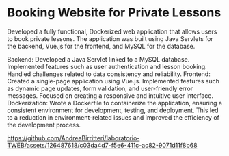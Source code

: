 # Booking Website for Private Lessons

Developed a fully functional, Dockerized web application that allows users to book private lessons. The application was built using Java Servlets for the backend, Vue.js for the frontend, and MySQL for the database.

Backend: Developed a Java Servlet linked to a MySQL database. Implemented features such as user authentication and lesson booking. Handled challenges related to data consistency and reliability.
Frontend: Created a single-page application using Vue.js. Implemented features such as dynamic page updates, form validation, and user-friendly error messages. Focused on creating a responsive and intuitive user interface.
Dockerization: Wrote a Dockerfile to containerize the application, ensuring a consistent environment for development, testing, and deployment. This led to a reduction in environment-related issues and improved the efficiency of the development process.


https://github.com/AndreaBirritteri/laboratorio-TWEB/assets/126487618/c03da4d7-f5e6-411c-ac82-9071d11f8b68


